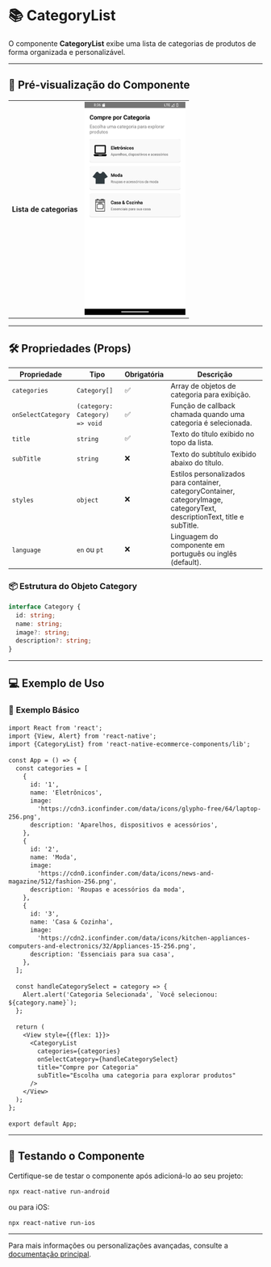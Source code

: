 # 📚 **CategoryList**

O componente **CategoryList** exibe uma lista de categorias de produtos de forma organizada e personalizável.

---

## 📸 **Pré-visualização do Componente**

<table>
  <tr>
    <td><strong>Lista de categorias</strong></td>
    <td><img src="../../Images/CategoryListpt.png" alt="CategoryList" width="200"/></td>
  </tr>
</table>

---

## 🛠️ **Propriedades (Props)**

| Propriedade        | Tipo                           | Obrigatória | Descrição                                                                                                                 |
| ------------------ | ------------------------------ | ----------- | ------------------------------------------------------------------------------------------------------------------------- |
| `categories`       | `Category[]`                   | ✅          | Array de objetos de categoria para exibição.                                                                              |
| `onSelectCategory` | `(category: Category) => void` | ✅          | Função de callback chamada quando uma categoria é selecionada.                                                            |
| `title`            | `string`                       | ✅          | Texto do título exibido no topo da lista.                                                                                 |
| `subTitle`         | `string`                       | ❌          | Texto do subtítulo exibido abaixo do título.                                                                              |
| `styles`           | `object`                       | ❌          | Estilos personalizados para container, categoryContainer, categoryImage, categoryText, descriptionText, title e subTitle. |
| `language`         | `en` ou `pt`                 | ❌          | Linguagem do componente em português ou inglês (default). |

### 📦 **Estrutura do Objeto Category**

```ts
interface Category {
  id: string;
  name: string;
  image?: string;
  description?: string;
}
```

---

## 💻 **Exemplo de Uso**

### 📝 **Exemplo Básico**

```tsx
import React from 'react';
import {View, Alert} from 'react-native';
import {CategoryList} from 'react-native-ecommerce-components/lib';

const App = () => {
  const categories = [
    {
      id: '1',
      name: 'Eletrônicos',
      image:
        'https://cdn3.iconfinder.com/data/icons/glypho-free/64/laptop-256.png',
      description: 'Aparelhos, dispositivos e acessórios',
    },
    {
      id: '2',
      name: 'Moda',
      image:
        'https://cdn0.iconfinder.com/data/icons/news-and-magazine/512/fashion-256.png',
      description: 'Roupas e acessórios da moda',
    },
    {
      id: '3',
      name: 'Casa & Cozinha',
      image:
        'https://cdn2.iconfinder.com/data/icons/kitchen-appliances-computers-and-electronics/32/Appliances-15-256.png',
      description: 'Essenciais para sua casa',
    },
  ];

  const handleCategorySelect = category => {
    Alert.alert('Categoria Selecionada', `Você selecionou: ${category.name}`);
  };

  return (
    <View style={{flex: 1}}>
      <CategoryList
        categories={categories}
        onSelectCategory={handleCategorySelect}
        title="Compre por Categoria"
        subTitle="Escolha uma categoria para explorar produtos"
      />
    </View>
  );
};

export default App;
```

---

## 🧪 **Testando o Componente**

Certifique-se de testar o componente após adicioná-lo ao seu projeto:

```sh
npx react-native run-android
```

ou para iOS:

```sh
npx react-native run-ios
```

---

Para mais informações ou personalizações avançadas, consulte a [documentação principal](../../README.md).
